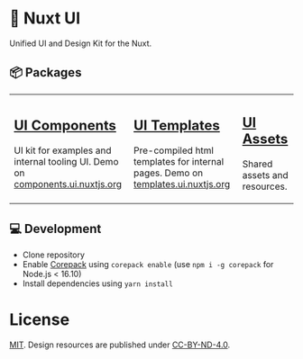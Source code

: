 # 🎨 Nuxt UI

Unified UI and Design Kit for the Nuxt.

## 📦 Packages

<table>
<tbody>
<tr>
  <td>
    <h2><a href="./packages/ui">UI Components</a></h2>
    <p>UI kit for examples and internal tooling UI. Demo on <a href="https://components.ui.nuxtjs.org">components.ui.nuxtjs.org</a></p>
  </td>
  <td>
    <h2><a href="./packages/templates">UI Templates</a></h2>
    <p>Pre-compiled html templates for internal pages. Demo on <a href="https://templates.ui.nuxtjs.org">templates.ui.nuxtjs.org</a></p>
  </td>
  <td>
    <h2><a href="./packages/assets">UI Assets</a></h2>
    <p> Shared assets and resources.</p>
  </td>
</tr>
</tbody>
</table>


## 💻 Development

- Clone repository
- Enable [Corepack](https://github.com/nodejs/corepack) using `corepack enable` (use `npm i -g corepack` for Node.js < 16.10)
- Install dependencies using `yarn install`

# License

[MIT](./LICENSE).
Design resources are published under [CC-BY-ND-4.0](http://creativecommons.org/licenses/by-nd/4.0/).

